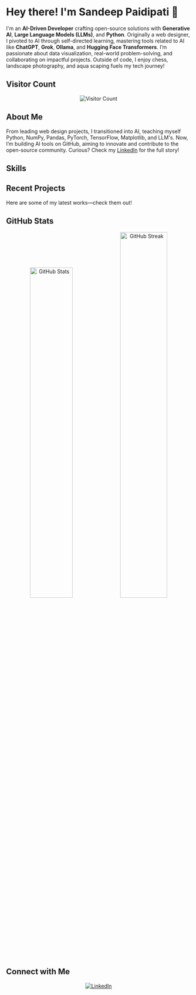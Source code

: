# Hey there! I'm Sandeep Paidipati 👋

I'm an **AI-Driven Developer** crafting open-source solutions with **Generative AI**, **Large Language Models (LLMs)**, and **Python**. Originally a web designer, I pivoted to AI through self-directed learning, mastering tools related to AI like **ChatGPT**, **Grok**, **Ollama**, and **Hugging Face Transformers**. I’m passionate about data visualization, real-world problem-solving, and collaborating on impactful projects. Outside of code, I enjoy chess, landscape photography, and aqua scaping fuels my tech journey!

## Visitor Count
<p align="center">
  <img src="https://profile-counter.glitch.me/sandy-sp/count.svg" alt="Visitor Count">
</p>

## About Me
From leading web design projects, I transitioned into AI, teaching myself Python, NumPy, Pandas, PyTorch, TensorFlow, Matplotlib, and LLM's. Now, I’m building AI tools on GitHub, aiming to innovate and contribute to the open-source community. Curious? Check my [LinkedIn](https://www.linkedin.com/in/sandeep-paidipati) for the full story!

## Skills
<p align="center">
    <!-- This section will be updated dynamically -->

</p>

## Recent Projects
Here are some of my latest works—check them out! 

## GitHub Stats
<p align="center">
  <img src="https://github-readme-stats.vercel.app/api?username=sandy-sp&show_icons=true&theme=dark" alt="GitHub Stats" width="48%">
  <img src="https://github-readme-streak-stats.herokuapp.com/?user=sandy-sp&theme=dark" alt="GitHub Streak" width="50.5%">
</p>

## Connect with Me
<p align="center">
  <a href="https://www.linkedin.com/in/sandeep-paidipati"><img src="https://img.shields.io/badge/LinkedIn-0077B5?style=flat-square&logo=linkedin&logoColor=white" alt="LinkedIn"></a>

</p>

<!---
sandy-sp/sandy-sp is a ✨ special ✨ repository because its `README.md` (this file) appears on your GitHub profile.
You can click the Preview link to take a look at your changes.
--->
